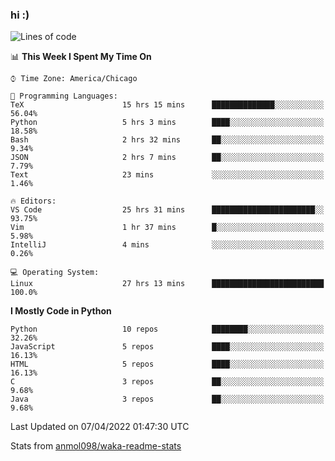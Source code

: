 ### hi :)

<!--START_SECTION:waka-->
![Lines of code](https://img.shields.io/badge/From%20Hello%20World%20I%27ve%20Written-505%20Thousand%20lines%20of%20code-blue)

📊 **This Week I Spent My Time On** 

```text
⌚︎ Time Zone: America/Chicago

💬 Programming Languages: 
TeX                      15 hrs 15 mins      ██████████████░░░░░░░░░░░   56.04% 
Python                   5 hrs 3 mins        ████░░░░░░░░░░░░░░░░░░░░░   18.58% 
Bash                     2 hrs 32 mins       ██░░░░░░░░░░░░░░░░░░░░░░░   9.34% 
JSON                     2 hrs 7 mins        ██░░░░░░░░░░░░░░░░░░░░░░░   7.79% 
Text                     23 mins             ░░░░░░░░░░░░░░░░░░░░░░░░░   1.46%

🔥 Editors: 
VS Code                  25 hrs 31 mins      ███████████████████████░░   93.75% 
Vim                      1 hr 37 mins        █░░░░░░░░░░░░░░░░░░░░░░░░   5.98% 
IntelliJ                 4 mins              ░░░░░░░░░░░░░░░░░░░░░░░░░   0.26%

💻 Operating System: 
Linux                    27 hrs 13 mins      █████████████████████████   100.0%

```

**I Mostly Code in Python** 

```text
Python                   10 repos            ████████░░░░░░░░░░░░░░░░░   32.26% 
JavaScript               5 repos             ████░░░░░░░░░░░░░░░░░░░░░   16.13% 
HTML                     5 repos             ████░░░░░░░░░░░░░░░░░░░░░   16.13% 
C                        3 repos             ██░░░░░░░░░░░░░░░░░░░░░░░   9.68% 
Java                     3 repos             ██░░░░░░░░░░░░░░░░░░░░░░░   9.68%

```



 Last Updated on 07/04/2022 01:47:30 UTC
<!--END_SECTION:waka-->

Stats from [anmol098/waka-readme-stats](https://github.com/anmol098/waka-readme-stats)